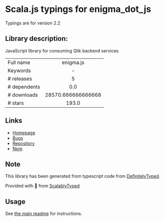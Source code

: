 
# Scala.js typings for enigma_dot_js

Typings are for version 2.2

## Library description:
JavaScript library for consuming Qlik backend services

|                    |                 |
| ------------------ | :-------------: |
| Full name          | enigma.js |
| Keywords           | - |
| # releases         | 5 |
| # dependents       | 0.0 |
| # downloads        | 28570.666666666668 |
| # stars            | 193.0 |

## Links
- [Homepage](https://github.com/qlik-oss/enigma.js#readme)
- [Bugs](https://github.com/qlik-oss/enigma.js/issues)
- [Repository](https://github.com/qlik-oss/enigma.js)
- [Npm](https://www.npmjs.com/package/enigma.js)
    


## Note
This library has been generated from typescript code from [DefinitelyTyped](https://definitelytyped.org).

Provided with :purple_heart: from [ScalablyTyped](https://github.com/oyvindberg/ScalablyTyped)

## Usage
See [the main readme](../../readme.md) for instructions.


